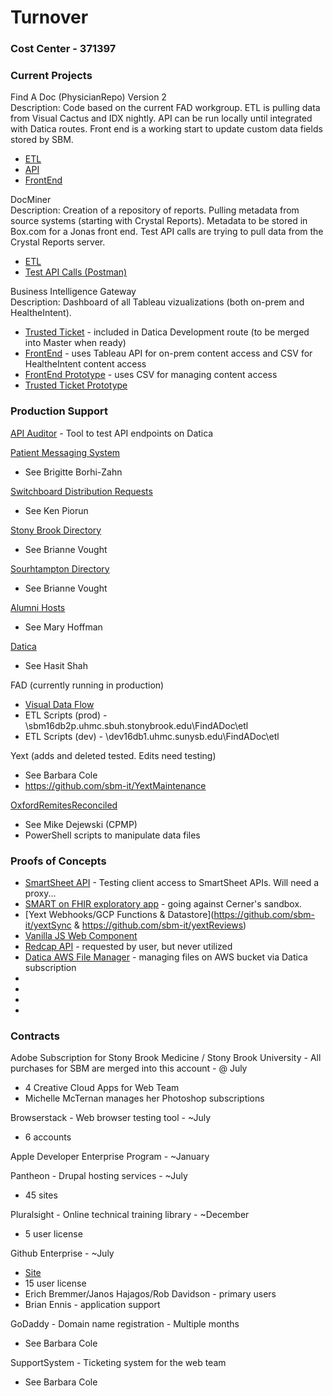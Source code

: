 # Turnover

### Cost Center - 371397


### Current Projects
Find A Doc (PhysicianRepo) Version 2  
Description: Code based on the current FAD workgroup.  ETL is pulling data from Visual Cactus and IDX nightly.  API can be run locally until integrated with Datica routes.  Front end is a working start to update custom data fields stored by SBM.
  * [ETL](https://github.com/sbm-it/PhysicianRepoETL)  
  * [API](https://github.com/sbm-it/PhysicianRepoAPI)  
  * [FrontEnd](https://github.com/sbm-it/PhysicianRepoClient)  

DocMiner  
Description: Creation of a repository of reports.  Pulling metadata from source systems (starting with Crystal Reports).  Metadata to be stored in Box.com for a Jonas front end.  Test API calls are trying to pull data from the Crystal Reports server.
  * [ETL](https://github.com/sbm-it/docminer_backend)  
  * [Test API Calls (Postman)](https://www.getpostman.com/collections/57d1ee6560859244e185)
  
Business Intelligence Gateway  
Description:  Dashboard of all Tableau vizualizations (both on-prem and HealtheIntent).  
  * [Trusted Ticket](https://github.com/sbm-it/Catalyze-PROD/tree/development/routes/tableautt) - included in Datica Development route (to be merged into Master when ready)
  * [FrontEnd](https://github.com/sbm-it/BIG-Dashboard) - uses Tableau API for on-prem content access and CSV for HealtheIntent content access  
  * [FrontEnd Prototype](https://github.com/sbm-it/BIG-Portal-Prototype) - uses CSV for managing content access  
  * [Trusted Ticket Prototype](https://github.com/sbm-it/tableauAuthentication)  

### Production Support  
[API Auditor](https://github.com/sbm-it/apiAuditor) - Tool to test API endpoints on Datica  

[Patient Messaging System](https://github.com/sbm-it/PatientMessagingSystem)  
  * See Brigitte Borhi-Zahn  
  
[Switchboard Distribution Requests](https://github.com/sbm-it/switchboard-distribution-request)  
  * See Ken Piorun
  
[Stony Brook Directory](https://github.com/sbm-it/StonyBrookDirectory)  
  * See Brianne Vought  
  
[Sourhtampton Directory](https://github.com/sbm-it/SouthamptonDirectory)  
  * See Brianne Vought  
  
[Alumni Hosts](https://github.com/sbm-it/AlumniMaps)  
  * See Mary Hoffman  
  
[Datica](https://github.com/sbm-it/Catalyze-PROD)  
  * See Hasit Shah  
  
FAD (currently running in production)
  * [Visual Data Flow](https://github.com/sbm-it/Turnover/blob/master/Find%20A%20Doctor%20Data%20Flow.png)
  * ETL Scripts (prod) - \\sbm16db2p.uhmc.sbuh.stonybrook.edu\FindADoc\etl
  * ETL Scripts (dev) - \\dev16db1.uhmc.sunysb.edu\FindADoc\etl  
  
Yext (adds and deleted tested.  Edits need testing)
  * See Barbara Cole
  * https://github.com/sbm-it/YextMaintenance  
  
[OxfordRemitesReconciled](https://github.com/sbm-it/OxfordRemitsReconciled)  
  * See Mike Dejewski (CPMP)
  * PowerShell scripts to manipulate data files  
  
  
### Proofs of Concepts  
  * [SmartSheet API](https://github.com/sbm-it/SmartSheetAPI) - Testing client access to SmartSheet APIs.  Will need a proxy...
  * [SMART on FHIR exploratory app](https://github.com/sbm-it/throughTheLookingGlass) - going against Cerner's sandbox.  
  * [Yext Webhooks/GCP Functions & Datastore](https://github.com/sbm-it/yextSync & https://github.com/sbm-it/yextReviews)  
  * [Vanilla JS Web Component](https://github.com/sbm-it/component)  
  * [Redcap API](https://github.com/sbm-it/redcap-neurology) - requested by user, but never utilized  
  * [Datica AWS File Manager](https://github.com/sbm-it/datica-file-manager) - managing files on AWS bucket via Datica subscription  
  * []()  
  * []()  
  * []()  
  * []()  
  

### Contracts
Adobe Subscription for Stony Brook Medicine / Stony Brook University - All purchases for SBM are merged into this account - @ July  
  * 4 Creative Cloud Apps for Web Team  
  * Michelle McTernan manages her Photoshop subscriptions  
  
Browserstack - Web browser testing tool - ~July  
  * 6 accounts  
  
Apple Developer Enterprise Program - ~January  

Pantheon - Drupal hosting services - ~July  
  * 45 sites  
  
Pluralsight - Online technical training library - ~December  
  * 5 user license    

Github Enterprise - ~July  
  * [Site](https://github.bmi.stonybrookmedicine.edu/)  
  * 15 user license  
  * Erich Bremmer/Janos Hajagos/Rob Davidson - primary users  
  * Brian Ennis - application support  
  
GoDaddy - Domain name registration - Multiple months
  * See Barbara Cole  
  
SupportSystem - Ticketing system for the web team
  * See Barbara Cole  
  
  
 
  


